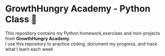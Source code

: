 # GrowthHungry Academy - Python Class 🐍

This repository contains my Python homework,exercises and mini-projects from **GrowthHungry Academy**.  
I use this repository to practice coding, document my progress, and track what I learn each week
